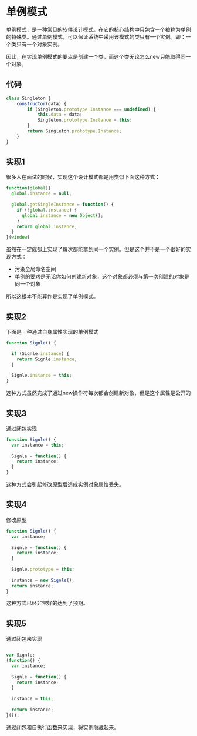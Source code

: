 # 单例模式

单例模式，是一种常见的软件设计模式。在它的核心结构中只包含一个被称为单例的特殊类。通过单例模式，可以保证系统中采用该模式的类只有一个实例。即：一个类只有一个对象实例。

因此，在实现单例模式的要点是创建一个类，而这个类无论怎么new只能取得同一个对象。

## 代码

```js
class Singleton {
    constructor(data) {
        if (Singleton.prototype.Instance === undefined) {
            this.data = data;
            Singleton.prototype.Instance = this;
        }
        return Singleton.prototype.Instance;
    }
}
```

## 实现1

很多人在面试的时候，实现这个设计模式都是用类似下面这种方式：
```js
function(global){
  global.instance = null;
  
  global.getSingleInstance = function() {
    if (!global.instance) {
      global.instance = new Object();
    }
    return global.instance;
  }
}(window)
```

虽然在一定成都上实现了每次都能拿到同一个实例。但是这个并不是一个很好的实现方式：
- 污染全局命名空间
- 单例的要求是无论你如何创建新对象，这个对象都必须与第一次创建的对象是同一个对象

所以这根本不能算作是实现了单例模式。

## 实现2

下面是一种通过自身属性实现的单例模式

```js
function Signle() {

  if (Signle.instance) {
    return Signle.instance;
  }
  
  Signle.instance = this;
}
```

这种方式虽然完成了通过new操作符每次都会创建新对象，但是这个属性是公开的

## 实现3

通过闭包实现

```js
function Signle() {
  var instance = this;
  
  Signle = function() {
    return instance;
  }
}
```

这种方式会引起修改原型后造成实例对象属性丢失。

## 实现4

修改原型

```js
function Signle() {
  var instance;
  
  Signle = function() {
    return instance;
  }
  
  Signle.prototype = this;
  
  instance = new Signle();
  return instance;
}
```

这种方式已经非常好的达到了预期。

## 实现5

通过闭包来实现

```js

var Signle;
(function() {
  var instance;
  
  Signle = function() {
    return instance;
  }
  
  instance = this;
  
  return instance;
}());
```

通过闭包和自执行函数来实现，将实例隐藏起来。
